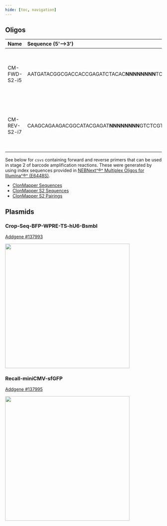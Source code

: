 ```yaml
---
hide: [toc, navigation]
---
```


## Oligos

| Name | Sequence (5'-->3') | Notes |
|:---|:---|:---|
| CM-FWD-S2-i5 | AATGATACGGCGACCACCGAGATCTACAC**NNNNNNNN**TCGTCGGCAGCGTC | The N8 sequence is where the i5 Illumina index should be placed |
| CM-REV-S2-i7 | CAAGCAGAAGACGGCATACGAGAT**NNNNNNNN**GTCTCGTGGGCTCGG | The N8 sequence is where the i7 Illumina index should be placed |


See below for `csvs` containing forward and reverse primers
that can be used in stage 2 of barcode amplification reactions.
These were generated by using index sequences provided in
[NEBNext^®^ Multiplex Oligos for Illumina^®^ (E6448S)](https://www.neb.com/en-us/products/e6448-nebnext-multiplex-oligos-for-illumina-96-unique-dual-index-primer-pairs-set-5).

- [ClonMapper Sequences](./csvs/clonmapper-oligos.csv)
- [ClonMapper S2 Sequences](./csvs/clonmapper-s2-oligos.csv)
- [ClonMapper S2 Pairings](./csvs/clonmapper-s2-pairings.csv)

## Plasmids

### Crop-Seq-BFP-WPRE-TS-hU6-BsmbI

[Addgene #137993](https://www.addgene.org/137993/)

<img
  src="https://media.addgene.org/snapgene-media/v1.7.9-0-g88a3305/sequences/351471/d4c1ab50-d066-459b-b722-b3550554a28d/addgene-plasmid-137993-sequence-351471-map.png" 
  width="400"
/>

### Recall-miniCMV-sfGFP

[Addgene #137995](https://www.addgene.org/137995/)

<img
  src="https://media.addgene.org/snapgene-media/v1.7.9-0-g88a3305/sequences/351481/1a78c718-1319-4e0b-95d9-5b50ac19ec0d/addgene-plasmid-137995-sequence-351481-map.png"
  width="400"
/>


